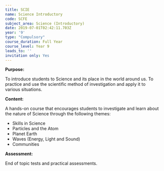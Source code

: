 ```yaml
---
title: SCIE
name: Science Introductory
code: SCFE
subject_area: Science (Introductory)
date: 2019-07-01T02:42:11.703Z
year: '9'
type: "Compulsory"
course_duration: Full Year
course_level: Year 9
leads_to: ''
invitation only: Yes
---
```

**Purpose:**

To introduce students to Science and its place in the world around us. To practice and use the scientific method of investigation and apply it to various situations.


**Content:**

A hands-on course that encourages students to investigate and learn about the nature of Science through the following themes:
- Skills in Science
- Particles and the Atom
- Planet Earth
- Waves (Energy, Light and Sound)
- Communities

**Assessment:**

End of topic tests and practical assessments.
